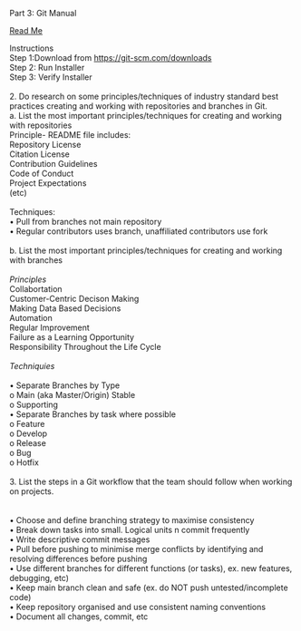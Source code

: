Part 3: Git Manual

[Read Me](https://github.com/Jaryie/OOPS_02/blob/development/README.md)

Instructions <br>
Step 1:Download from https://git-scm.com/downloads<br>
Step 2: Run Installer<br>
Step 3: Verify Installer<br>
<br>
2.	Do research on some principles/techniques of industry standard best practices creating and working with repositories and branches in Git. <br>
a.	List the most important principles/techniques for creating and working with repositories<br>
Principle- README file includes:<br>
Repository License<br>
Citation License<br>
Contribution Guidelines<br>
Code of Conduct<br>
Project Expectations<br>
(etc)<br>
<br>
Techniques:<br>
•	Pull from branches not main repository<br>
•	Regular contributors uses branch, unaffiliated contributors use fork<br>
<br>
b.	List the most important principles/techniques for creating and working with branches <br>
<br>
_Principles_
<br>Collabortation
<br>Customer-Centric Decison Making
<br>Making Data Based Decisions
<br>Automation
<br>Regular Improvement
<br>Failure as a Learning Opportunity
<br>Responsibility Throughout the Life Cycle
<br>
<br>_Techniquies_
<br>
<br>•	Separate Branches by Type 
<br>	o	Main (aka Master/Origin) Stable
<br>	o	Supporting 
<br>•	Separate Branches by task where possible
<br>	o	Feature
<br>	o	Develop
<br>	o	Release
<br>	o	Bug
<br>	o	Hotfix
<br>
<br>
3.	List the steps in a Git workflow that the team should follow when working on projects.<br>
<br>
<br>•	Choose and define branching strategy to maximise consistency
<br>•	Break down tasks into small. Logical units n commit frequently
<br>•	Write descriptive commit messages
<br>•	Pull before pushing to minimise merge conflicts by identifying and resolving differences before pushing
<br>•	Use different branches for different functions (or tasks), ex. new features, debugging, etc)
<br>•	Keep main branch clean and safe (ex. do NOT push untested/incomplete code)
<br>•	Keep repository organised and use consistent naming conventions
<br>•	Document all changes, commit, etc

